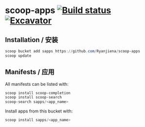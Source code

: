 # scoop-apps [![Build status](https://ci.appveyor.com/api/projects/status/a2rk8k3j8xm0neev/branch/master?svg=true)](https://ci.appveyor.com/project/JaimeZeng/scoop-apps/branch/master) [![Excavator](https://github.com/JaimeZeng/scoop-apps/actions/workflows/excavator.yml/badge.svg)](https://github.com/JaimeZeng/scoop-apps/actions/workflows/excavator.yml)

## Installation / 安装

```powershell
scoop bucket add sapps https://github.com/Ryanjiena/scoop-apps
scoop update
```

## Manifests / 应用

All manifests can be listed with:

```powershell
scoop install scoop-completion
scoop install scoop-search
scoop-search sapps/<app_name>
```

Install apps from this bucket with:

```powershell
scoop install sapps/<app_name>
```
